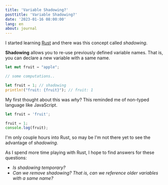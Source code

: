 ```yaml
---
title: 'Variable Shadowing?'
posttitle: 'Variable Shadowing?'
date: '2023-01-16 08:00:00'
lang: en
about: journal
---
```


I started learning [Rust](https://www.rust-lang.org/) and there was this concept called _shadowing_.

**Shadowing** allows you to re-use previously defined variable names. That is, you can declare a new variable with a same name.

```rust
let mut fruit = "apple";

// some computations..

let fruit = 1; // shadowing
println!("fruit: {fruit}"); // fruit: 1
```

My first thought about this was _why_? This reminded me of non-typed language like JavaScript.

```js
let fruit = 'fruit';

fruit = 1;
console.log(fruit);
```

I'm only couple hours into Rust, so may be I'm not there yet to see the advantage of _shadowing_.

As I spend more time playing with Rust, I hope to find answers for these questions:

- _Is shadowing temporary?_
- _Can we remove shadowing? That is, can we reference older variables with a same name?_
